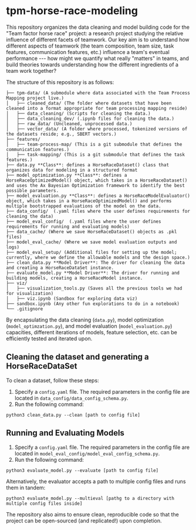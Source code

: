 # tpm-horse-race-modeling

This repository organizes the data cleaning and model building code for the "Team factor horse race" project: a research project studying the relative influence of different facets of teamwork. Our key aim is to understand how different aspects of teamwork (the team composition, team size, task features, communication features, etc.) influence a team's eventual performance --- how might we quantify what really "matters" in teams, and build theories towards understanding how the different ingredients of a team work together?

The structure of this repository is as follows:

```
├── tpm-data/ (A submodule where data associated with the Team Process Mapping project live.)
│   ├── cleaned_data/ (The folder where datasets that have been cleaned into a format appropriate for team processing mapping reside)
│   ├── data_cleaning/ (Scripts for cleaning the data.)
│   ├── data_cleaning_dev/ (.ipynb files for cleaning the data.)
│   ├── raw_data/ (Uncleaned, unprocessed data.)
│   ├── vector_data/ (A folder where processed, tokenized versions of the datasets reside; e.g., SBERT vectors.) 
├── features/
│   ├── team-process-map/ (This is a git submodule that defines the communication features.)
│   ├── task-mapping/ (This is a git submodule that defines the task features.)
├── data.py **Class**: defines a HorseRaceDataset() class that organizes data for modeling in a structured format
├── model_optimization.py **Class**: defines a HorseRaceOptimizedModel() object, which takes in a HorseRaceDataset() and uses the Ax Bayesian Optimization framework to identify the best possible parameters.
├── model_evaluation.py **Class**: defines a HorseRaceModelEvaluator() object, which takes in a HorseRaceOptimizedModel() and performs multiple bootstrapped evaluations of the model on the data.
├── data_config/  (.yaml files where the user defines requirements for cleaning the data)
├── model_eval_config/  (.yaml files where the user defines requirements for running and evaluating models)
├── data_cache/ (Where we save HorseRaceDataset() objects as .pkl files)
├── model_eval_cache/ (Where we save model evaluation outputs and logs)
├── model_eval_setup/ (Additional files for setting up the model; currently, where we define the allowable models and the design space.)
├── clean_data.py **Model Driver**: The driver for cleaning the data and creating a HorseRaceDataSet instance.
├── evaluate_model.py **Model Driver**: The driver for running and building models, creating a HorseRaceModel instance.
├── viz/
│   ├── visualization_tools.py (Saves all the previous tools we had for visualization)
│   ├── viz.ipynb (Sandbox for exploring data viz)
├── sandbox.ipynb (Any other fun explorations to do in a notebook)
└── .gitignore
```

By encapsulating the data cleaning (`data.py`), model optimization (`model_optimzation.py`), and model evaluation (`model_evaluation.py`) capacities, different iterations of models, feature selection, etc. can be efficiently tested and iterated upon. 

## Cleaning the dataset and generating a HorseRaceDataSet
To clean a dataset, follow these steps:

1. Specify a `config.yaml` file. The required parameters in the config file are located in `data_config/data_config_schema.py`.
2. Run the following command:
```
python3 clean_data.py --clean [path to config file]
```

## Running and Evaluating Models 

1. Specify a `config.yaml` file. The required parameters in the config file are located in `model_eval_config/model_eval_config_schema.py`.
2. Run the following command:
```
python3 evaluate_model.py --evaluate [path to config file]
```
Alternatively, the evaluator accepts a path to multiple config files and runs them in tandem:
```
python3 evaluate_model.py --multieval [pathg to a directory with multiple config files inside]
```

The repository also aims to ensure clean, reproducible code so that the project can be open-sourced (and replicated!) upon completion.
